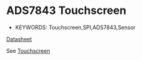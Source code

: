 <!--- Copyright (c) 2013 Gordon Williams, Pur3 Ltd. See the file LICENSE for copying permission. -->
ADS7843 Touchscreen
=================

* KEYWORDS: Touchscreen,SPI,ADS7843,Sensor

[Datasheet](/datasheets/ADS7843.pdf)

See [Touchscreen](Touchscreen)
